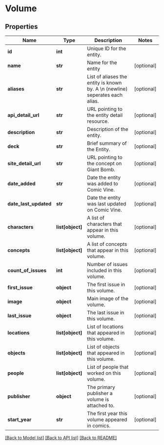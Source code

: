 # Volume

## Properties
Name | Type | Description | Notes
------------ | ------------- | ------------- | -------------
**id** | **int** | Unique ID for the entity. | 
**name** | **str** | Name for the entity | [optional] 
**aliases** | **str** | List of aliases the entity is known by. A \\n (newline) seperates each alias. | [optional] 
**api_detail_url** | **str** | URL pointing to the entity detail resource. | [optional] 
**description** | **str** | Description of the entity. | [optional] 
**deck** | **str** | Brief summary of the Entity. | [optional] 
**site_detail_url** | **str** | URL pointing to the concept on Giant Bomb. | [optional] 
**date_added** | **str** | Date the entity was added to Comic Vine. | [optional] 
**date_last_updated** | **str** | Date the entity was last updated on Comic Vine. | [optional] 
**characters** | **list[object]** | A list of characters that appear in this volume. | [optional] 
**concepts** | **list[object]** | A list of concepts that appear in this volume. | [optional] 
**count_of_issues** | **int** | Number of issues included in this volume. | [optional] 
**first_issue** | **object** | The first issue in this volume. | [optional] 
**image** | **object** | Main image of the volume. | [optional] 
**last_issue** | **object** | The last issue in this volume. | [optional] 
**locations** | **list[object]** | List of locations that appeared in this volume. | [optional] 
**objects** | **list[object]** | List of objects that appeared in this volume. | [optional] 
**people** | **list[object]** | List of people that worked on this volume. | [optional] 
**publisher** | **object** | The primary publisher a volume is attached to. | [optional] 
**start_year** | **str** | The first year this volume appeared in comics. | [optional] 

[[Back to Model list]](../README.md#documentation-for-models) [[Back to API list]](../README.md#documentation-for-api-endpoints) [[Back to README]](../README.md)


